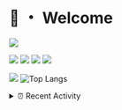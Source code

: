 # 👋 ・ Welcome
![](https://komarev.com/ghpvc/?username=Lorenzo0111)

![](https://img.shields.io/badge/Java-ED8B00?style=for-the-badge&logo=java&logoColor=white)
![](https://img.shields.io/badge/JavaScript-323330?style=for-the-badge&logo=javascript&logoColor=F7DF1E)
![](https://img.shields.io/badge/Node.js-339933?style=for-the-badge&logo=nodedotjs&logoColor=white)
![](https://img.shields.io/badge/React-20232A?style=for-the-badge&logo=react&logoColor=61DAFB)

[![](https://github-readme-stats.vercel.app/api?username=Lorenzo0111&show_icons=true&count_private=true)](https://github.com/Lorenzo0111)
![Top Langs](https://github-readme-stats.vercel.app/api/top-langs/?username=Lorenzo0111&layout=compact)

<details>
<summary>⏰ Recent Activity</summary>

<!--RECENT_ACTIVITY:start-->
1. ![prMerged] **Pull request merged:** [RocketPluginsMC/RocketPlaceholdersAPI-Cookbook#9](https://github.com/RocketPluginsMC/RocketPlaceholdersAPI-Cookbook/pull/9)
2. ![prMerged] **Pull request merged:** [Lorenzo0111/NodeBin#43](https://github.com/Lorenzo0111/NodeBin/pull/43)
3. ![prMerged] **Pull request merged:** [Lorenzo0111/RocketJoin#51](https://github.com/Lorenzo0111/RocketJoin/pull/51)
4. ![prMerged] **Pull request merged:** [Lorenzo0111/RocketPlaceholders#59](https://github.com/Lorenzo0111/RocketPlaceholders/pull/59)
5. ![issueClosed] **Issue closed:** [ZombieStriker/QualityArmory#232](https://github.com/ZombieStriker/QualityArmory/issues/232)
6. ![comment] **Commented:** [ZombieStriker/QualityArmory#232](https://github.com/ZombieStriker/QualityArmory/issues/232#issuecomment-1000127708)
7. ![issueClosed] **Issue closed:** [ZombieStriker/QualityArmory#231](https://github.com/ZombieStriker/QualityArmory/issues/231)
8. ![comment] **Commented:** [ZombieStriker/QualityArmory#231](https://github.com/ZombieStriker/QualityArmory/issues/231#issuecomment-999328551)
9. ![prMerged] **Pull request merged:** [ZombieStriker/QualityArmory#225](https://github.com/ZombieStriker/QualityArmory/pull/225)
10. ![issueClosed] **Issue closed:** [ZombieStriker/QualityArmory#227](https://github.com/ZombieStriker/QualityArmory/issues/227)
<!--RECENT_ACTIVITY:end-->


<!--RECENT_ACTIVITY:last_update-->
Last Updated: Friday, December 24th, 2021, 12:18:53 PM
<!--RECENT_ACTIVITY:last_update_end-->
</details>

[issueOpened]: https://cdn.jsdelivr.net/gh/Readme-Workflows/Readme-Icons@main/icons/octicons/IssueOpenedOld.svg
[issueClosed]: https://cdn.jsdelivr.net/gh/Readme-Workflows/Readme-Icons@main/icons/octicons/IssueClosedOld.svg

[prOpened]: https://cdn.jsdelivr.net/gh/Readme-Workflows/Readme-Icons@main/icons/octicons/PullRequestOpened.svg
[prClosed]: https://cdn.jsdelivr.net/gh/Readme-Workflows/Readme-Icons@main/icons/octicons/PullRequestClosed.svg
[prMerged]: https://cdn.jsdelivr.net/gh/Readme-Workflows/Readme-Icons@main/icons/octicons/PullRequestMerged.svg

[comment]: https://cdn.jsdelivr.net/gh/Readme-Workflows/Readme-Icons@main/icons/octicons/Comment.svg

[changesRequested]: https://cdn.jsdelivr.net/gh/Readme-Workflows/Readme-Icons@main/icons/octicons/RequestedChanges.svg
[approved]: https://cdn.jsdelivr.net/gh/Readme-Workflows/Readme-Icons@main/icons/octicons/ApprovedChanges.svg

[repoCreated]: https://cdn.jsdelivr.net/gh/Readme-Workflows/Readme-Icons@main/icons/octicons/Repository.svg
[release]: https://cdn.jsdelivr.net/gh/Readme-Workflows/Readme-Icons@main/icons/octicons/Release.svg
[star]: https://cdn.jsdelivr.net/gh/Readme-Workflows/Readme-Icons@main/icons/octicons/StarredRepository.svg
[wiki]: https://cdn.jsdelivr.net/gh/Readme-Workflows/Readme-Icons@main/icons/octicons/Wiki.svg
[fork]: https://cdn.jsdelivr.net/gh/Readme-Workflows/Readme-Icons@main/icons/octicons/ForkedRepository.svg
[people]: https://cdn.jsdelivr.net/gh/Readme-Workflows/Readme-Icons@main/icons/octicons/People.svg

